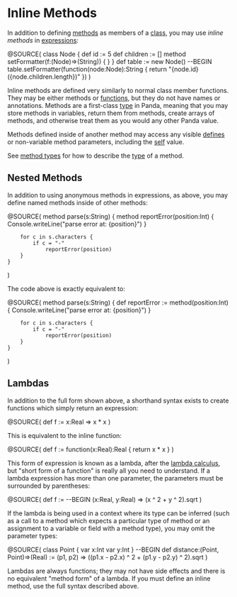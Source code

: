 Inline Methods
==============

In addition to defining [methods](methods.html) as members of a 
[class](classes.html), you may use *inline methods* in 
[expressions](expressions.html):

@SOURCE(
    class Node {
        def id := 5
        def children := []
        method setFormatter(f:(Node)=>(String)) {
        }
    }
    def table := new Node()
    --BEGIN
    table.setFormatter(function(node:Node):String {
        return "\{node.id} (\{node.children.length})"
    })
)

Inline methods are defined very similarly to normal class member functions. They
may be either methods or [functions](functions.html), but they do not have names 
or annotations. Methods are a first-class [type](types.html) in Panda, meaning 
that you may store methods in variables, return them from methods, create arrays 
of methods, and otherwise treat them as you would any other Panda value.

Methods defined inside of another method may access any visible 
[defines](defines.html) or non-variable method parameters, including the
[self](self.html) value.

See [method types](types.html#methodTypes) for how to describe the 
[type](type.html) of a method.

Nested Methods
--------------

In addition to using anonymous methods in expressions, as above, you may define
named methods inside of other methods:

@SOURCE(
    method parse(s:String) {
        method reportError(position:Int) {
            Console.writeLine("parse error at: \{position}")
        }

        for c in s.characters {
            if c = "-"
                reportError(position)
        }
    }
)

The code above is exactly equivalent to:

@SOURCE(
    method parse(s:String) {
        def reportError := method(position:Int) {
            Console.writeLine("parse error at: \{position}")
        }

        for c in s.characters {
            if c = "-"
                reportError(position)
        }
    }
)

<a name="lambdas"></a>
Lambdas
-------

In addition to the full form shown above, a shorthand syntax exists to create
functions which simply return an expression:

@SOURCE(
    def f := x:Real => x * x
)

This is equivalent to the inline function:

@SOURCE(
    def f := function(x:Real):Real {
        return x * x
    }
)

This form of expression is known as a lambda, after the 
[lambda calculus](http://en.wikipedia.org/wiki/Lambda_calculus), but "short
form of a function" is really all you need to understand. If a lambda expression
has more than one parameter, the parameters must be surrounded by parentheses:

@SOURCE(
    def f :=
    --BEGIN
    (x:Real, y:Real) => (x ^ 2 + y ^ 2).sqrt
)

If the lambda is being used in a context where its type can be inferred (such as
a call to a method which expects a particular type of method or an assignment to
a variable or field with a method type), you may omit the parameter types:

@SOURCE(
    class Point { var x:Int var y:Int }
    --BEGIN
    def distance:(Point, Point)=>(Real) := 
            (p1, p2) => ((p1.x - p2.x) ^ 2 + (p1.y - p2.y) ^ 2).sqrt
)

Lambdas are always functions; they may not have side effects and there is no
equivalent "method form" of a lambda. If you must define an inline method, use
the full syntax described above.